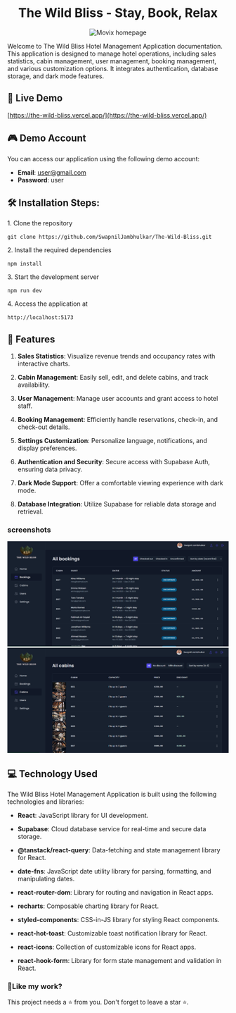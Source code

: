 
<h1 align="center">
The Wild Bliss - Stay, Book, Relax</h1>

<p align="center"><img src="https://ibb.co/wZtTy7Y" alt="Movix homepage"></p>

<p>Welcome to The Wild Bliss Hotel Management Application documentation. This application is designed to manage hotel operations, including sales statistics, cabin management, user management, booking management, and various customization options. It integrates authentication, database storage, and dark mode features.</p>

## 🚀 Live Demo

[https://the-wild-bliss.vercel.app/](https://the-wild-bliss.vercel.app/)

## 🎮 Demo Account

You can access our application using the following demo account:

- **Email**: user@gmail.com
- **Password**: user

## 🛠️ Installation Steps:

<p>1. Clone the repository</p>

```
git clone https://github.com/SwapnilJambhulkar/The-Wild-Bliss.git
```

<p>2. Install the required dependencies </p>

```
npm install
```

<p>3. Start the development server</p>

```
npm run dev
```

<p>4. Access the application at</p>

```
http://localhost:5173
```

## 📝 Features

1. **Sales Statistics**: Visualize revenue trends and occupancy rates with interactive charts.

2. **Cabin Management**: Easily sell, edit, and delete cabins, and track availability.

3. **User Management**: Manage user accounts and grant access to hotel staff.

4. **Booking Management**: Efficiently handle reservations, check-in, and check-out details.

5. **Settings Customization**: Personalize language, notifications, and display preferences.

6. **Authentication and Security**: Secure access with Supabase Auth, ensuring data privacy.

7. **Dark Mode Support**: Offer a comfortable viewing experience with dark mode.

8. **Database Integration**: Utilize Supabase for reliable data storage and retrieval.

### screenshots

<img src="./src/data/screenshort/2.PNG" alt="Movix homepage">
<img src="./src/data/screenshort/3.PNG" alt="Movix homepage">

## 💻 Technology Used

The Wild Bliss Hotel Management Application is built using the following technologies and libraries:

- **React**: JavaScript library for UI development.

- **Supabase**: Cloud database service for real-time and secure data storage.

- **@tanstack/react-query**: Data-fetching and state management library for React.

- **date-fns**: JavaScript date utility library for parsing, formatting, and manipulating dates.

- **react-router-dom**: Library for routing and navigation in React apps.

- **recharts**: Composable charting library for React.

- **styled-components**: CSS-in-JS library for styling React components.

- **react-hot-toast**: Customizable toast notification library for React.

- **react-icons**: Collection of customizable icons for React apps.

- **react-hook-form**: Library for form state management and validation in React.

<h3>💖Like my work?</h3>

This project needs a ⭐️ from you. Don't forget to leave a star ⭐️.

